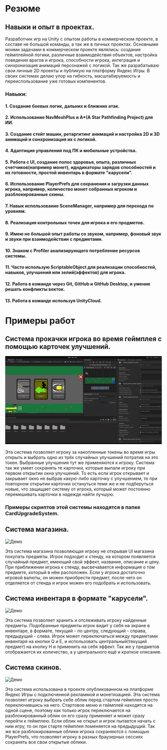 # Резюме

## Навыки и опыт в проектах.
Разработчик игр на Unity с опытом работы в коммерческом проекте, в составе не большой команды, а так же в личных проектах. Основными моими задачами в коммерческом проекте являлись: создание геймплейной логики, различные взаимодействия объектов, настройка поведения врагов и игрока, способности игрока, интеграция и синхронизация анимаций персонажей с логикой. Так же разрабатываю свои личные 2D проекты и публикую на платформу Яндекс Игры.
В своих системах делаю упор на гибкость, масштабируемость и переиспользование уже готовых компенентов.
### Навыки:
#### 1. Создание боевых логик, дальних и ближних атак.
#### 2. Использование NavMeshPlus и A*(A Star Pathfinding Project) для ИИ.
#### 3. Создание стейт машин, ретаргитинг анимаций и настройка 2D и 3D анимаций и сонхронизация их с логикой.
#### 4. Адаптиция управления под ПК и мобильные устройства.
#### 5. Работа с UI, создание полос здоровья, опыта, различных счетчиков(например монет), идндикаторы зарядов способностей и их готовности, простой инвентарь в формате "карусели".
#### 6. Использование PlayerPrefs для сохранения и загрузки данных игрока, например, количество монет собранных игроком и разблокированные скины.
#### 7. Навык использование SceneManager, например для перехода по уровням.
#### 8. Реализация контрольных точек для игрока и его продметов.
#### 9. Имею не большой опыт работы со звуком, например, фоновый звук и звуки при взаимодействии с предметами.
#### 10. Знаком с Profiler анализирующего потребление ресурсов системы.
#### 11. Часто использую ScriptableObject для реализации способностей, навыков, улучшений или зелий(эффектов) для игрока.
#### 12. Работа в команде через Git, GitHub и GitHub Desktop, и умение решать конфликты векток.
#### 13. Работа в команде используя UnityCloud.

# Примеры работ

## Система прокачки игрока во время геймплея с помощью карточек улучшений.
![Демо](Media/Untitled3Gif.gif)

Эта система позволяет игроку за накопленные токены во время игры открыть и выбрать одно из трёх случайных улучшений потратив на это токен. Выбранные улучшения тут же применяются к игроку. Система так же умеет сохранять те карточки, которые выпали игроку при первом открытии окна улучшений. То есть если игрок открывает и закрывает окно не выбрав какую-либо карточку с улучшением, то при повторном открытии карточки остануться теми же и не подберуться новые, что защищает систему от игрока, который может постоянно перемешивать карточки в надежде найти лучшую.
### Примеры скриптов этой системы находятся в папке CardUpgradeSystem.

## Система магазина.
![Демо](Media/Untitled2Gif.gif)

Эта система магазина позволяющая игроку не открывая UI магазина покупать предметы. Игрок подходит к стенду, на котором появляется случайный предмет, имеющий свой эффект, название, описание и цену. При приближении игрока к стенду, высвечавается информация о том предмете, который в нём расположен. Если у игрока достаточно игровой валюты, он можен приобрести предмет, после чего он отделяется от стенда и игрок можен его подобрать и использовать.

## Система инвентаря в формате "карусели".
![Демо](Media/UntitledGif.gif)

Эта система позволяет хранить и отслеживать игроку найденные предметы. Подобранные предметы игрок видит у себя на экране в инвентаре, в формате, текущий - по центру, следующий - справа, предыдущий - слева. Игрок может переключаться между предметами инвентаря на кнопки Q и E, и использовать центральный(текущий предмет) на кнопку H и применить на себя эффект. Так же у предметов отображается их количество, а у центрального ещё и краткое описание.

## Система скинов.
![Демо](Media/Untitled4Gif.gif)

Эта система использована в проекте опубликованном на платформе Яндекс Игры с подключенной рекламмой и монетизацией. Эта система позволяет игроку выбрать себе облик перед стартом геймплея просто переключившись на него. Стартовое меню и геймплей находятся на одной сцене, поэтому как только игрок переключается на разблокированный облик он его сразу применяет и может сразу перейти к геймплею. Если облик не открыт и игрок пытается начать с ним игру, то он при старте геймплея поменяется на предыдущий. Так же все разблокированные облики игрока сохраняются с помощью PlayerPrefs, что позволяет игроку в разных браузерных сессиях сохранять все свои открытые облики.
